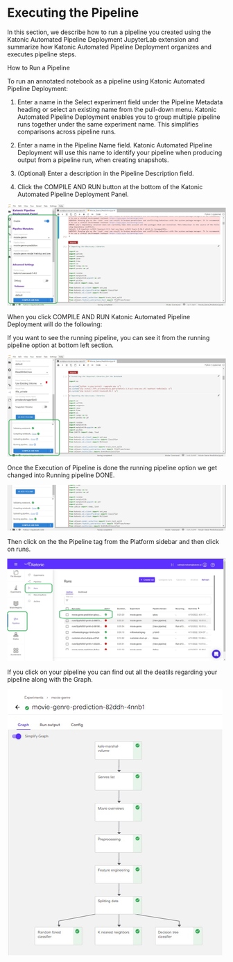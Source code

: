 # Executing the Pipeline

In this section, we describe how to run a pipeline you created using the Katonic Automated Pipeline Deployment JupyterLab extension and summarize how Katonic Automated Pipeline Deployment organizes and executes pipeline steps.

How to Run a Pipeline

To run an annotated notebook as a pipeline using Katonic Automated Pipeline Deployment:
1.	Enter a name in the Select experiment field under the Pipeline Metadata heading or select an existing name from the pull-down menu. Katonic Automated Pipeline Deployment enables you to group multiple pipeline runs together under the same experiment name. This simplifies comparisons across pipeline runs.

2.	Enter a name in the Pipeline Name field. Katonic Automated Pipeline Deployment will use this name to identify your pipeline when producing output from a pipeline run, when creating snapshots.

3.	(Optional) Enter a description in the Pipeline Description field.

4.	Click the COMPILE AND RUN button at the bottom of the Katonic Automated Pipeline Deployment Panel.

![compile and run](img_src/compile_and_run.jpg)
 

When you click COMPILE AND RUN Katonic Automated Pipeline Deployment will do the following:

If you want to see the running pipeline, you can see it from the running pipeline option at bottom left section.

![running pipeline](img_src/on_going_pipeline.jpg)

Once the Execution of Pipeline is done the running pipeline option we get changed into Running pipeline DONE.

![pipeline running done](img_src/finished_running_pipeline.jpg)

Then click on the the Pipeline tag from the Platform sidebar and then click on runs.

![pipelines](img_src/pipelines.jpg)

If you click on your pipeline you can find out all the deatils regarding your pipeline along with the Graph.

![pipeline](img_src/pipeline.jpg)